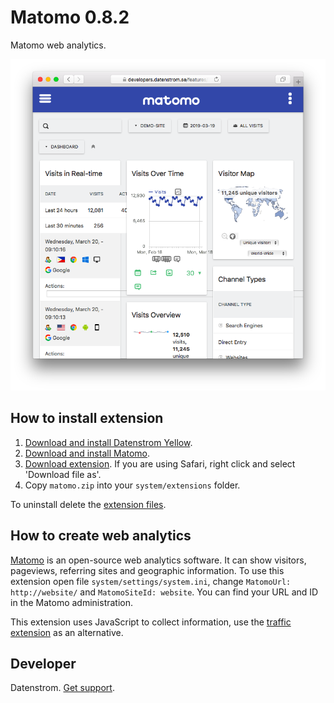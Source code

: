Matomo 0.8.2
============
Matomo web analytics.

<p align="center"><img src="matomo-screenshot.png?raw=true" alt="Screenshot"></p>

## How to install extension

1. [Download and install Datenstrom Yellow](https://github.com/datenstrom/yellow/).
2. [Download and install Matomo](http://matomo.org/).
3. [Download extension](https://github.com/datenstrom/yellow-extensions/raw/master/zip/matomo.zip). If you are using Safari, right click and select 'Download file as'.
4. Copy `matomo.zip` into your `system/extensions` folder.

To uninstall delete the [extension files](extension.ini).

## How to create web analytics

[Matomo](http://matomo.org/) is an open-source web analytics software. It can show visitors, pageviews, referring sites and geographic information. To use this extension open file `system/settings/system.ini`, change `MatomoUrl: http://website/` and `MatomoSiteId: website`. You can find your URL and ID in the Matomo administration.

This extension uses JavaScript to collect information, use the [traffic extension](https://github.com/datenstrom/yellow-extensions/tree/master/features/traffic) as an alternative.

## Developer

Datenstrom. [Get support](https://extensions.datenstrom.se/help/).
